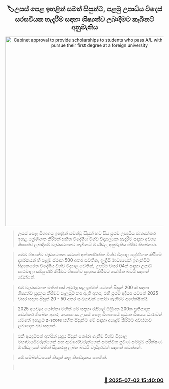 <p align='center'><b><h2 align='center' title='Cabinet approval to provide scholarships to students who pass A/L with distinction to pursue their first degree at a foreign university'>🏷උසස් පෙළ ඉහළින් සමත් සිසුන්ට, පළමු උපාධිය විදෙස් සරසවියක හැදෑරීම සඳහා ශිෂ්‍යත්ව ලබාදීමට කැබිනට් අනුමැතිය</h2></b></p>
<p align='center'><img src='https://helakuru.sgp1.cdn.digitaloceanspaces.com/esana/images/lib/cabinet-updates[1].jpg' width='600' alt='Cabinet approval to provide scholarships to students who pass A/L with distinction to pursue their first degree at a foreign university'></p>

> උසස් පෙළ විභාගය ඉහළින් සමත්වූ සිසුන් හට සිය ප්‍රථම උපාධිය ජාත්‍යන්තර ඉහළ ශ්‍රේණිගත කිරීමක් සහිත විදේශීය විශ්ව විද්‍යාලයක හැදෑරීම සඳහා අවශ්‍ය ශිෂ්‍යත්ව ලබාදීමේ වැඩසටහනට කැබිනට් මණ්ඩල අනුමැතිය හිමිව තිබෙනවා.

> මෙම ශිෂ්‍යත්ව වැඩසටහන යටතේ අන්තර්ජාතික විශ්ව විද්‍යාල ශ්‍රේණිගත කිරීමේ දර්ශකයන් හි පළමු ස්ථාන 500 අතර පවතින, ඉංග්‍රීසි මාධ්‍යයෙන් ඉගැන්වීම් සිදුකෙරෙන විදේශීය විශ්ව විද්‍යාල වෙතින්, උපරිම වසර 04ක් සඳහා උපාධි පාඨමාලා සම්පුර්ණ කිරීමට ශිෂ්‍යත්ව ප්‍රදානය කිරීමට යෝජිත බවයි සඳහන් වෙන්නේ.

> එම වැඩසටහන මඟින් පස් අවුරුදු සැලැස්මක් යටතේ සිසුන් 200 ක් සඳහා ශිෂ්‍යත්ව ප්‍රදානය කිරීමට සැලසුම් කර ඇති අතර, එහි ප්‍රථම අදියර යටතේ 2025 වසර සඳහා සිසුන් 20 - 50 අතර සංඛ්‍යාවක් තෝරා ගැනීමට අපේක්ෂිතයි‍.

> 2025 අයවැය යෝජනා මඟින් මේ සඳහා රුපියල් මිලියන 200ක ප්‍රතිපාදන වෙන්කර තිබෙන අතර, .අ.පො.ස. උසස් පෙළ විභාගයේ ප්‍රධාන විෂයය ධාරාවන් යටතේ ඉහළම z-score සහිත සිසුන්ට මේ සඳහා අයැදුම් කිරීමට අවස්ථාව ලබාදෙන බව සඳහන්.

> එකී අයදුම්පත් අතරින් සුදුසු සිසුන් තෝරා ගැනීම විශ්ව විද්‍යාල මහාචාර්යවරුන්ගෙන් සහ ආචාර්යවරුන්ගෙන් සමන්විත ප්‍රවීණ සම්මුඛ පරීක්ෂණ මණ්ඩලයක් මඟින් සිදුකරනු ලබන බවයි වැඩිදුරටත් සඳහන් වෙන්නේ.

> මේ සම්බන්ධයෙන් නිකුත් කළ නිවේදනය පහතින්.

>  



<h3 align='right'><a href='https://www.helakuru.lk/esana/p/111521/'>📅 2025-07-02 15:40:00</a></h3>
